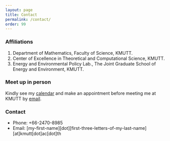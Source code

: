 ```yaml
---
layout: page
title: Contact
permalink: /contact/
order: 99
---
```


### Affiliations
1. Department of Mathematics, Faculty of Science, KMUTT.
1. Center of Excellence in Theoretical and Computational Science, KMUTT.
1. Energy and Environmental Policy Lab., The Joint Graduate School of Energy and Environment, KMUTT.

### Meet up in person
Kindly see my [calendar](/cal) and make an appointment before meeting me at KMUTT by [email](#Contact).

### Contact
- Phone: +66-2470-8985
- Email: \[my-first-name\]\[dot\]\[first-three-letters-of-my-last-name\]\[at\]kmutt[dot]ac[dot]th
